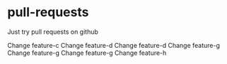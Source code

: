# pull-requests
Just try pull requests on github

Change feature-c
Change feature-d
Change feature-d
Change feature-g
Change feature-g
Change feature-g
Change feature-h
